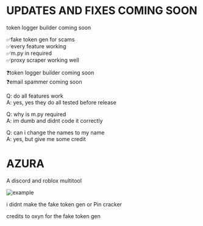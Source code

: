 # UPDATES AND FIXES COMING SOON                                                              
token logger builder coming soon

✅fake token gen for scams                                              
✅every feature working                                                        
✅m.py in required                                                                                   
✅proxy scraper working well

❓token logger builder coming soon                                                   
❓email spammer coming soon

Q: do all features work                                                                       
A: yes, yes they do all tested before release
  
Q: why is m.py required                                                                   
A: im dumb and didnt code it correctly

Q: can i change the names to my name                                                                
A: yes, but give me some credit

# AZURA
A discord and roblox multitool

![example](https://cdn.discordapp.com/attachments/1018327533906825256/1026558888239190026/unknown.png)

i didnt make the fake token gen or Pin cracker 

credits to oxyn for the fake token gen
